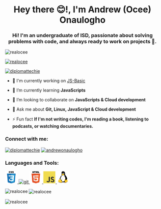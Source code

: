 <h1 align="center">Hey there 😊!, I'm Andrew (Ocee) Onaulogho</h1>
<h3 align="center">Hi! I'm an undergraduate of ISD, passionate about solving problems with code, and always ready to work on projects 🐐.</h3>

<p align="left"> <img src="https://komarev.com/ghpvc/?username=realocee&label=Profile%20views&color=0e75b6&style=plastic" alt="realocee" /> </p>

<p align="left"> <a href="https://github.com/ryo-ma/github-profile-trophy"><img src="https://github-profile-trophy.vercel.app/?username=realocee" alt="realocee" /></a> </p>

<p align="left"> <a href="https://twitter.com/diplomattechie" target="blank"><img src="https://img.shields.io/twitter/follow/diplomattechie?logo=twitter&style=for-the-badge" alt="diplomattechie" /></a> </p>

- 🔭 I'm currently working on [JS-Basic](https://github.com/RealOcee/js.basic)

- 🌱 I’m currently learning **JavaScripts**

- 👯 I’m looking to collaborate on **JavaScripts & Cloud development**

- 💬 Ask me about **Git, Linux, JavaScript & Cloud development**

- ⚡ Fun fact **If I'm not writing codes, I'm reading a book, listening to podcasts, or watching documentaries.**

<h3 align="left">Connect with me:</h3>
<p align="left">
<a href="https://twitter.com/diplomattechie" target="blank"><img align="center" src="https://raw.githubusercontent.com/rahuldkjain/github-profile-readme-generator/master/src/images/icons/Social/twitter.svg" alt="diplomattechie" height="30" width="40" /></a>
<a href="https://linkedin.com/in/andrewonaulogho" target="blank"><img align="center" src="https://raw.githubusercontent.com/rahuldkjain/github-profile-readme-generator/master/src/images/icons/Social/linked-in-alt.svg" alt="andrewonaulogho" height="30" width="40" /></a>
</p>

<h3 align="left">Languages and Tools:</h3>
<p align="left"> <a href="https://www.w3schools.com/css/" target="_blank" rel="noreferrer"> <img src="https://raw.githubusercontent.com/devicons/devicon/master/icons/css3/css3-original-wordmark.svg" alt="css3" width="40" height="40"/> </a> <a href="https://git-scm.com/" target="_blank" rel="noreferrer"> <img src="https://www.vectorlogo.zone/logos/git-scm/git-scm-icon.svg" alt="git" width="40" height="40"/> </a> <a href="https://www.w3.org/html/" target="_blank" rel="noreferrer"> <img src="https://raw.githubusercontent.com/devicons/devicon/master/icons/html5/html5-original-wordmark.svg" alt="html5" width="40" height="40"/> </a> <a href="https://developer.mozilla.org/en-US/docs/Web/JavaScript" target="_blank" rel="noreferrer"> <img src="https://raw.githubusercontent.com/devicons/devicon/master/icons/javascript/javascript-original.svg" alt="javascript" width="40" height="40"/> </a> <a href="https://www.linux.org/" target="_blank" rel="noreferrer"> <img src="https://raw.githubusercontent.com/devicons/devicon/master/icons/linux/linux-original.svg" alt="linux" width="40" height="40"/> </a> </p>

<p><img align="left" src="https://github-readme-stats.vercel.app/api/top-langs?username=realocee&show_icons=true&theme=dark&locale=en&layout=compact" alt="realocee" /></p>

<p>&nbsp;<img align="center" src="https://github-readme-stats.vercel.app/api?username=realocee&show_icons=true&theme=dark&locale=en" alt="realocee" /></p>

<p><img align="center" src="https://github-readme-streak-stats.herokuapp.com/?user=realocee&theme=dark" alt="realocee" /></p>

